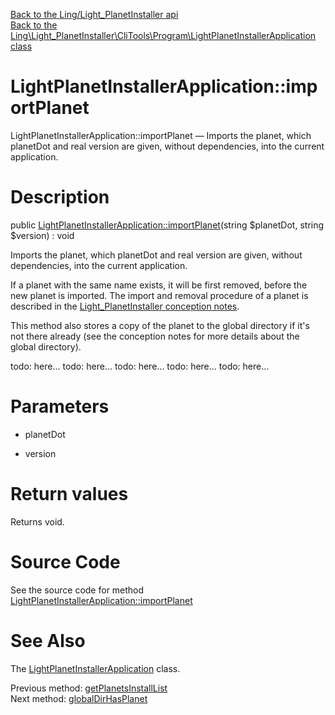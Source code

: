 [Back to the Ling/Light_PlanetInstaller api](https://github.com/lingtalfi/Light_PlanetInstaller/blob/master/doc/api/Ling/Light_PlanetInstaller.md)<br>
[Back to the Ling\Light_PlanetInstaller\CliTools\Program\LightPlanetInstallerApplication class](https://github.com/lingtalfi/Light_PlanetInstaller/blob/master/doc/api/Ling/Light_PlanetInstaller/CliTools/Program/LightPlanetInstallerApplication.md)


LightPlanetInstallerApplication::importPlanet
================



LightPlanetInstallerApplication::importPlanet — Imports the planet, which planetDot and real version are given, without dependencies, into the current application.




Description
================


public [LightPlanetInstallerApplication::importPlanet](https://github.com/lingtalfi/Light_PlanetInstaller/blob/master/doc/api/Ling/Light_PlanetInstaller/CliTools/Program/LightPlanetInstallerApplication/importPlanet.md)(string $planetDot, string $version) : void




Imports the planet, which planetDot and real version are given, without dependencies, into the current application.

If a planet with the same name exists, it will be first removed, before the new planet is imported.
The import and removal procedure of a planet is described in the [Light_PlanetInstaller conception notes](https://github.com/lingtalfi/Light_PlanetInstaller/blob/master/doc/pages/conception-notes.md).

This method also stores a copy of the planet to the global directory if it's not there already (see the conception notes for more details about the global directory).


todo: here...
todo: here...
todo: here...
todo: here...
todo: here...




Parameters
================


- planetDot

    

- version

    


Return values
================

Returns void.








Source Code
===========
See the source code for method [LightPlanetInstallerApplication::importPlanet](https://github.com/lingtalfi/Light_PlanetInstaller/blob/master/CliTools/Program/LightPlanetInstallerApplication.php#L361-L363)


See Also
================

The [LightPlanetInstallerApplication](https://github.com/lingtalfi/Light_PlanetInstaller/blob/master/doc/api/Ling/Light_PlanetInstaller/CliTools/Program/LightPlanetInstallerApplication.md) class.

Previous method: [getPlanetsInstallList](https://github.com/lingtalfi/Light_PlanetInstaller/blob/master/doc/api/Ling/Light_PlanetInstaller/CliTools/Program/LightPlanetInstallerApplication/getPlanetsInstallList.md)<br>Next method: [globalDirHasPlanet](https://github.com/lingtalfi/Light_PlanetInstaller/blob/master/doc/api/Ling/Light_PlanetInstaller/CliTools/Program/LightPlanetInstallerApplication/globalDirHasPlanet.md)<br>

